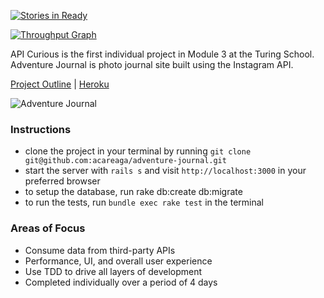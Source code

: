 [![Stories in Ready](https://badge.waffle.io/acareaga/adventure-journal.png?label=ready&title=Ready)](https://waffle.io/acareaga/adventure-journal)

[![Throughput Graph](https://graphs.waffle.io/acareaga/adventure-journal/throughput.svg)](https://waffle.io/acareaga/adventure-journal/metrics)

API Curious is the first individual project in Module 3 at the Turing School. Adventure Journal is photo journal site built using the Instagram API.

[Project Outline](https://github.com/turingschool/lesson_plans/blob/master/ruby_03-professional_rails_applications/apicurious.md#available-apis) | [Heroku](http://adventurejournal.herokuapp.com/)

![Adventure Journal](http://www.aaroncareaga.com/wp-content/uploads/2016/01/Screen-Shot-2016-01-21-at-10.53.46-AM.png "Adventure Journal")

### Instructions

* clone the project in your terminal by running `git clone git@github.com:acareaga/adventure-journal.git`
* start the server with `rails s` and visit `http://localhost:3000` in your preferred browser
* to setup the database, run rake db:create db:migrate
* to run the tests, run `bundle exec rake test` in the terminal

### Areas of Focus

* Consume data from third-party APIs
* Performance, UI, and overall user experience
* Use TDD to drive all layers of development
* Completed individually over a period of 4 days
